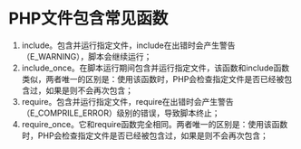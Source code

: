 # PHP文件包含常见函数
1. include。包含并运行指定文件，include在出错时会产生警告（E_WARNING），脚本会继续运行；
2.  include_once。在脚本运行期间包含并运行指定文件，该函数和include函数类似，两者唯一的区别是：使用该函数时，PHP会检查指定文件是否已经被包含过，如果是则不会再次包含；
3.  require。包含并运行指定文件，require在出错时会产生警告（E_COMPRILE_ERROR）级别的错误，导致脚本终止；
4.  require_once。它和require函数完全相同。两者唯一的区别是：使用该函数时，PHP会检查指定文件是否已经被包含过，如果是则不会再次包含；